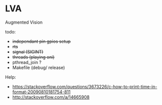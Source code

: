 LVA
===

Augmented Vision

todo:

* ~~independant pin gpios setup~~
* ~~rts~~
* ~~signal (SIGINT)~~
* ~~threads (playing oni)~~
* pthread_join ?
* Makefile (debug/ release)

Help:
* https://stackoverflow.com/questions/3673226/c-how-to-print-time-in-format-20090810181754-811
* http://stackoverflow.com/a/14665908

